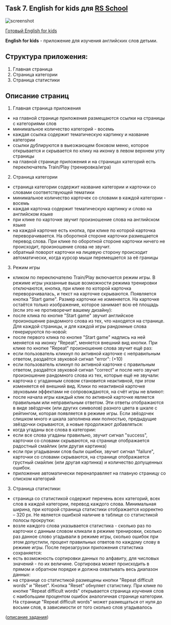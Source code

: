 ## Task 7. English for kids для [RS School](https://rs.school/)

![screenshot](https://user-images.githubusercontent.com/52791016/101193224-53313100-366d-11eb-925d-19640e7b6803.png)

[Готовый English for kids](https://english-for-kids-mauta.netlify.app/#menu)

**English for kids** - приложение для изучения английских слов детьми.

## Структура приложения:
1. Главная страница
2. Страница категории 
3. Страница статистики 

## Описание страниц
1. Главная страница приложения
- на главной странице приложения размещаются ссылки на страницы с категориями слов
- минимальное количество категорий - восемь
- каждая ссылка содержит тематическую картинку и название категории
- ссылки дублируются в выезжающем боковом меню, которое открывается и скрывается по клику на иконку в левом верхнем углу страницы
- на главной странице приложения и на страницах категорий есть переключатель Train/Play (тренировка/игра)
  
2. Страница категории 
- страница категории содержит название категории и карточки со словами соответствующей тематики 
- минимальное количество карточек со словами в каждой категории - восемь   
- каждая карточка содержит тематическую картинку и слово на английском языке  
- при клике по карточке звучит произношение слова на английском языке  
- на каждой карточке есть кнопка, при клике по которой карточка переворачивается. На оборотной стороне карточки размещается перевод слова. При клике по оборотной стороне карточки ничего не происходит, произношение слова не звучит.
- обратный поворот карточки на лицевую сторону происходит автоматически, когда курсор мыши перемещается за её границы

3. Режим игры
  - кликом по переключателю Train/Play включается режим игры. В режиме игры указанные выше возможности режима тренировки отключаются, кнопка, при клике по которой карточка переворачивалась, и текст на карточке скрываются. Появляется кнопка "Start game". Размер карточки не изменяется. На карточке остаётся только изображение, которое занимает всю её площадь (если это не противоречит вашему дизайну): 
  - после клика по кнопке "Start game" звучит английское произношение рандомного слова из тех, что находятся на странице. Для каждой страницы, и для каждой игры рандомные слова генерируются по-новой: 
  - после первого клика по кнопке "Start game" надпись на ней меняется на иконку "Repeat", меняется внешний вид кнопки. При клике по кнопке "Repeat" произношение слова звучит ещё раз: 
  - если пользователь кликнул по активной карточке с неправильным ответом, раздаётся звуковой сигнал "error": (+10)
  - если пользователь кликнул по активной карточке с правильным ответом, раздаётся звуковой сигнал "correct" и после него звучит произношение рандомного слова из тех, которые ещё не звучали: 
  - карточка с угаданным словом становится неактивной, при этом изменяется её внешний вид. Клики по неактивной карточке звуковыми эффектами не сопровождаются, на счёт игры не влияют: 
  - после начала игры каждый клик по активной карточке является правильным или неправильным ответом. Эти ответы отображаются в виде звёздочек (или других символов) разного цвета в шкале с рейтингом, которая появляется в режиме игры. Если звёздочек слишком много и шкала заполнена ими полностью, предыдущие звёздочки скрываются, а новые продолжают добавляться: 
  - когда угаданы все слова в категории:
  - если все слова угаданы правильно, звучит сигнал "success", карточки со словами скрываются, на странице отображается радостный смайлик (или другая картинка)
  - если при угадывании слов были ошибки, звучит сигнал "failure", карточки со словами скрываются, на странице отображается грустный смайлик (или другая картинка) и количество допущенных ошибок.
  - приложение автоматически перенаправляет на главную страницу со списком категорий

3. Страница статистики:
  - страница со статистикой содержит перечень всех категорий, всех слов в каждой категории, перевод каждого слова. Минимальная ширина, при которой страница статистики отображается корректно – 320 рх. Не является ошибкой наличие в таблице со статистикой полосы прокрутки:
  - возле каждого слова указывается статистика - сколько раз по карточки с данным словом кликали в режиме тренировки, сколько раз данное слово угадывали в режиме игры, сколько ошибок при этом допустили, процент правильных ответов по каждому слову в режиме игры. После перезагрузки приложения статистика сохраняется:
  - есть возможность сортировки данных по алфавиту, для числовых значений - по их величине. Сортировка может происходить в прямом и обратном порядке и должна охватывать весь диапазон данных:
  - на странице со статистикой размещены кнопки "Repeat difficult words" и "Reset". Кнопка "Reset" обнуляет статистику. При клике по кнопке "Repeat difficult words" открывается страница изучения слов с наибольшим процентом ошибок аналогичная странице категории. На странице "Repeat difficult words" может размещаться от нуля до восьми слов, в зависимости от того сколько слов угадывалось

([описание задания](https://github.com/rolling-scopes-school/tasks/blob/master/tasks/rslang/english-for-kids.md))
